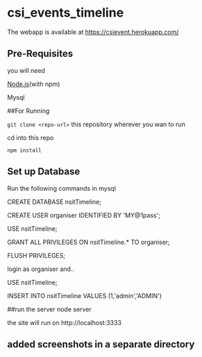 # csi_events_timeline

The webapp is available at https://csievent.herokuapp.com/

## Pre-Requisites
you will need

 [Node.js](https://nodejs.org/)(with npm)

 Mysql

 ##For Running

`git clone <repo-url>` this repository wherever you wan to run

cd into this repo

`npm install`


## Set up Database

Run the following commands in mysql

CREATE DATABASE nsitTimeline;

CREATE USER organiser IDENTIFIED BY 'MY@1pass';

USE nsitTimeline;

GRANT ALL PRIVILEGES ON nsitTimeline.* TO organiser;

FLUSH PRIVILEGES;

login as organiser and..

USE nsitTimeline;

INSERT INTO nsitTimeline VALUES (1,'admin','ADMIN')

##run the server
node server

the site will run on http://localhost:3333


## added screenshots in a separate directory
